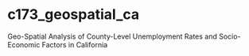 # c173_geospatial_ca
Geo-Spatial Analysis of County-Level Unemployment Rates and Socio-Economic Factors in California
